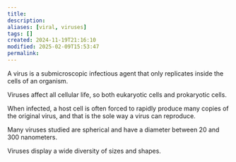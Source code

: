 ```yaml
---
title: 
description: 
aliases: [viral, viruses]
tags: []
created: 2024-11-19T21:16:10
modified: 2025-02-09T15:53:47
permalink:
---
```


A virus is a submicroscopic infectious agent that only replicates inside the cells of an organism.

Viruses affect all cellular life, so both eukaryotic cells and prokaryotic cells.

When infected, a host cell is often forced to rapidly produce many copies of the original virus, and that is the sole way a virus can reproduce.

Many viruses studied are spherical and have a diameter between 20 and 300 nanometers.

Viruses display a wide diversity of sizes and shapes.
